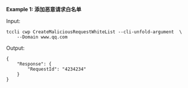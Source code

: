 **Example 1: 添加恶意请求白名单**



Input: 

```
tccli cwp CreateMaliciousRequestWhiteList --cli-unfold-argument  \
    --Domain www.qq.com
```

Output: 
```
{
    "Response": {
        "RequestId": "4234234"
    }
}
```

